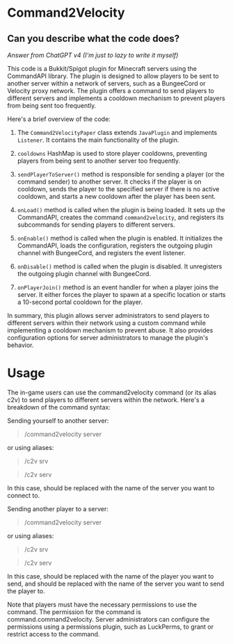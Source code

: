 # Command2Velocity
## Can you describe what the code does?

*Answer from ChatGPT v4 (I'm just to lazy to write it myself)*

This code is a Bukkit/Spigot plugin for Minecraft servers using the CommandAPI library. The plugin is designed to allow players to be sent to another server within a network of servers, such as a BungeeCord or Velocity proxy network. The plugin offers a command to send players to different servers and implements a cooldown mechanism to prevent players from being sent too frequently.

Here's a brief overview of the code:

1. The `Command2VelocityPaper` class extends `JavaPlugin` and implements `Listener`. It contains the main functionality of the plugin.

2. `cooldowns` HashMap is used to store player cooldowns, preventing players from being sent to another server too frequently.

3. `sendPlayerToServer()` method is responsible for sending a player (or the command sender) to another server. It checks if the player is on cooldown, sends the player to the specified server if there is no active cooldown, and starts a new cooldown after the player has been sent.

4. `onLoad()` method is called when the plugin is being loaded. It sets up the CommandAPI, creates the command `command2velocity`, and registers its subcommands for sending players to different servers.

5. `onEnable()` method is called when the plugin is enabled. It initializes the CommandAPI, loads the configuration, registers the outgoing plugin channel with BungeeCord, and registers the event listener.

6. `onDisable()` method is called when the plugin is disabled. It unregisters the outgoing plugin channel with BungeeCord.

7. `onPlayerJoin()` method is an event handler for when a player joins the server. It either forces the player to spawn at a specific location or starts a 10-second portal cooldown for the player.

In summary, this plugin allows server administrators to send players to different servers within their network using a custom command while implementing a cooldown mechanism to prevent abuse. It also provides configuration options for server administrators to manage the plugin's behavior.

# Usage

The in-game users can use the command2velocity command (or its alias c2v) to send players to different servers within the network. Here's a breakdown of the command syntax:

Sending yourself to another server:

> /command2velocity server <server>

or using aliases:

> /c2v srv <server>

> /c2v serv <server>

In this case, <server> should be replaced with the name of the server you want to connect to.

Sending another player to a server:

> /command2velocity server <player> <server>

or using aliases:

> /c2v srv <player> <server>

> /c2v serv <player> <server>

In this case, <player> should be replaced with the name of the player you want to send, and <server> should be replaced with the name of the server you want to send the player to.

Note that players must have the necessary permissions to use the command. The permission for the command is command.command2velocity. Server administrators can configure the permissions using a permissions plugin, such as LuckPerms, to grant or restrict access to the command.
